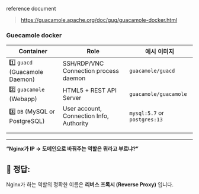 reference document  
>  https://guacamole.apache.org/doc/gug/guacamole-docker.html



### Guecamole docker 

| Container                      | Role                                     | 예시 이미지                       |
| ------------------------------ | ---------------------------------------- | ---------------------------- |
| 1️⃣ `guacd` (Guacamole Daemon) | SSH/RDP/VNC  Connection process daemon   | `guacamole/guacd`            |
| 2️⃣ `guacamole` (Webapp)       | HTML5 + REST API Server                  | `guacamole/guacamole`        |
| 3️⃣ `DB` (MySQL or PostgreSQL) | User account, Connection Info, Authority | `mysql:5.7` or `postgres:13` |
|                                |                                          |                              |
|                                |                                          |                              |


---
**“Nginx가 IP → 도메인으로 바꿔주는 역할은 뭐라고 부르냐?”**
## 📌 정답:
Nginx가 하는 역할의 정확한 이름은 **리버스 프록시 (Reverse Proxy)** 입니다.


